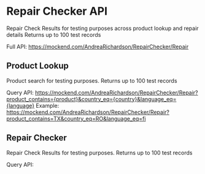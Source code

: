 # Repair Checker API
Repair Check Results for testing purposes across product lookup and repair details
Returns up to 100 test records

Full API: https://mockend.com/AndreaRichardson/RepairChecker/Repair

## Product Lookup
Product search for testing purposes.
Returns up to 100 test records

Query API: https://mockend.com/AndreaRichardson/RepairChecker/Repair?product_contains={product}&country_eq={country}&language_eq={language}
Example: https://mockend.com/AndreaRichardson/RepairChecker/Repair?product_contains=TX&country_eq=RO&language_eq=fi

## Repair Checker
Repair Check Results for testing purposes.
Returns up to 100 test records

Query API: 
